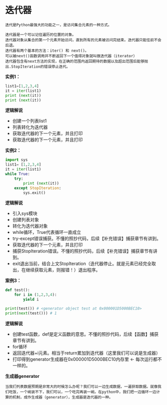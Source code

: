 # 迭代器

    迭代是Python最强大的功能之一，是访问集合元素的一种方式。
    
    迭代器是一个可以记住遍历的位置的对象。
    迭代器对象从集合的第一个元素开始访问，直到所有的元素被访问完结束。迭代器只能往前不会后退。
    迭代器有两个基本的方法：iter() 和 next()。
    可以被next()函数调用并不断返回下一个值得对象就叫做迭代器（iterator）
    迭代器包含有next方法的实现，在正确的范围内返回期待的数据以及超出范围后能够抛出.StopIteration的错误停止迭代。

**实例1：**
```py
list1=[1,2,3,4]
it = iter(list1)	
print (next(it))
print (next(it))
```
**逻辑解说**
- 创建一个列表list1
- 列表转化为迭代器
- 获取迭代器的下一个元素，并且打印
- 获取迭代器的下一个元素，并且打印

**实例2：**
```py
import sys
list1= [1,2,3,4]
it = iter(list1)
while True:
    try:
        print (next(it))
    except StopIteration:
        sys.exit()
```
**逻辑解说**
- 引入sys模块
- 创建列表对象
- 转化为迭代器对象
- while循环，True代表循环一直成立
- try-except错误捕获。不懂的照抄代码，后续【补充错误】捕获章节有讲到。
- 获取迭代器的下一个元素，并且打印
- 捕获StopIteration错误。不懂的照抄代码，后续【补充错误】捕获章节有讲到。
- exit退出当前，结合上文StopIteration（迭代器停止。就是元素已经完全取出，在继续获取元素，则报错！）退出程序。

**案例3：**
```py
def test():
    for i in (1,2,3,4):
        yield i

print(test()) # <generator object test at 0x000001D5000BEC10>
print(next(test())) # 1
```
**逻辑解说**
- 创建test函数，def是定义函数的意思。不懂的照抄代码，后续【函数】捕获章节有讲到。
- for循环
- 返回迭代器+i元素。相当于return累加到迭代器（这里我们可以说是生成器）
- 打印得到generator生成器在0x000001D5000BEC10内存里 <- 每次运行都不一样的。

**生成器generator**

    当我们列表数据预期是非常大的时候怎么办呢？我们可以一边生成数据，一遍获取数据。就像我们吃饭，一个碗装不下，我们可以，一个吃完再装一碗。在python中，我们把一边循环一边计算的机制，成作生成器（generator），生成器是迭代器的一种。